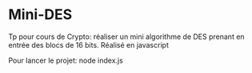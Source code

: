 # Mini-DES

Tp pour cours de Crypto:
réaliser un mini algorithme de DES prenant en entrée des blocs de 16 bits.
Réalisé en javascript

Pour lancer le projet: node index.js
